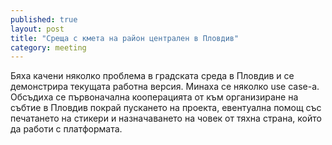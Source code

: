 ```yaml
---
published: true
layout: post
title: "Среща с кмета на район централен в Пловдив"
category: meeting
---
```


Бяха качени няколко проблема в градската среда в Пловдив и се демонстрира текущата работна версия. Минаха се няколко use case-a. Обсъдиха се първоначална кооперацията от към организиране на събтие в Пловдив покрай пускането на проекта, евентуална помощ със печатането на стикери и назначаването на човек от тяхна страна, който да работи с платформата.